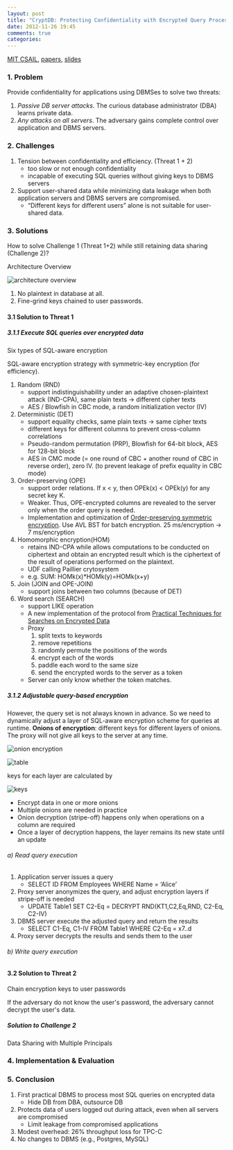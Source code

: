 ```yaml
---
layout: post
title: "CryptDB: Protecting Confidentiality with Encrypted Query Processing"
date: 2012-11-26 19:45
comments: true
categories: 
---
```


[MIT CSAIL](http://css.csail.mit.edu/cryptdb/), [papers](http://people.csail.mit.edu/nickolai/papers/raluca-cryptdb.pdf), [slides](http://www.sigops.org/sosp/sosp11/current/2011-Cascais/07-popa.pptx)

### 1. Problem

Provide confidentiality for applications using DBMSes to solve two threats:

1. *Passive DB server attacks*. The curious database administrator (DBA) learns private data.
2. *Any attacks on all servers*. The adversary gains complete control over application and DBMS servers.

### 2. Challenges

1. Tension between confidentiality and efficiency. (Threat 1 + 2)
	- too slow or not enough confidentiality
	- incapable of executing SQL queries without giving keys to DBMS servers
2. Support user-shared data while minimizing data leakage when both application servers and DBMS servers are compromised.
	- “Different keys for different users” alone is not suitable for user-shared data.
	
### 3. Solutions

How to solve Challenge 1 (Threat 1+2) while still retaining data sharing (Challenge 2)?

Architecture Overview

![architecture overview](http://puncsky.github.com/images/cryptdb/arch.png) 

1. No plaintext in database at all.
2. Fine-grind keys chained to user passwords.
	
#### 3.1 Solution to Threat 1

##### 3.1.1 Execute SQL queries over encrypted data

Six types of SQL-aware encryption

SQL-aware encryption strategy with symmetric-key encryption (for efficiency).

1. Random (RND)
	- support indistinguishability under an adaptive chosen-plaintext attack (IND-CPA), same plain texts -> different cipher texts
	- AES / Blowfish in CBC mode, a random initialization vector (IV)
2. Deterministic (DET)
	- support equality checks, same plain texts -> same cipher texts
	- different keys for different columns to prevent cross-column correlations
	- Pseudo-random permutation (PRP), Blowfish for 64-bit block, AES for 128-bit block
	- AES in CMC mode (= one round of CBC + another round of CBC in reverse order), zero IV. (to prevent leakage of prefix equality in CBC mode)
3. Order-preserving (OPE)
	- support order relations. If x < y, then OPEk(x) < OPEk(y) for any secret key K.
	- Weaker. Thus, OPE-encrypted columns are revealed to the server only when the order query is needed.
	- Implementation and optimization of [Order-preserving symmetric encryption](http://www.cc.gatech.edu/~aboldyre/papers/bclo.pdf). Use AVL BST for batch encryption. 25 ms/encryption -> 7 ms/encryption
4. Homomorphic encryption(HOM)
	- retains IND-CPA while allows computations to be conducted on ciphertext and obtain an encrypted result which is the ciphertext of the result of operations performed on the plaintext.
	- UDF calling Paillier crytosystem
	- e.g. SUM: HOMk(x)*HOMk(y)=HOMk(x+y)
5. Join (JOIN and OPE-JOIN)
	- support joins between two columns (because of DET)
6. Word search (SEARCH)
	- support LIKE operation
	- A new implementation of the protocol from [Practical Techniques for Searches on Encrypted Data](http://ieeexplore.ieee.org/stamp/stamp.jsp?tp=&arnumber=848445)
	- Proxy
		1. split texts to keywords
		2. remove repetitions
		3. randomly permute the positions of the words
		4. encrypt each of the words
		5. paddle each word to the same size
		6. send the encrypted words to the server as a token
	- Server can only know whether the token matches.

##### 3.1.2 Adjustable query-based encryption

However, the query set is not always known in advance. So we need to dynamically adjust a layer of SQL-aware encryption scheme for queries at runtime. **Onions of encryption**: different keys for different layers of onions. The proxy will not give all keys to the server at any time.

![onion encryption](http://puncsky.github.com/images/cryptdb/onion.png)

![table](http://puncsky.github.com/images/cryptdb/table1.png)

keys for each layer are calculated by

![keys](http://puncsky.github.com/images/cryptdb/calcKey.png)

- Encrypt data in one or more onions
- Multiple onions are needed in practice
- Onion decryption (stripe-off) happens only when operations on a column are required 
- Once a layer of decryption happens, the layer remains its new state until an update

###### a) Read query execution

1. Application server issues a query
	- SELECT ID FROM Employees WHERE Name = ‘Alice’
2. Proxy server anonymizes the query, and adjust encryption layers if stripe-off is needed
	- UPDATE Table1 SET C2-Eq = DECRYPT RND(KT1,C2,Eq,RND, C2-Eq, C2-IV)
3. DBMS server execute the adjusted query and return the results
	- SELECT C1-Eq, C1-IV FROM Table1 WHERE C2-Eq = x7..d
4. Proxy server decrypts the results and sends them to the user

###### b) Write query execution


	
#### 3.2 Solution to Threat 2

Chain encryption keys to user passwords

If the adversary do not know the user's password, the adversary cannot decrypt the user's data.

##### Solution to Challenge 2

Data Sharing with Multiple Principals

### 4. Implementation & Evaluation 

### 5. Conclusion

1. First practical DBMS to process most SQL queries on encrypted data
	- Hide DB from DBA, outsource DB
2. Protects data of users logged out during attack, even when all servers are compromised 
	- Limit leakage from compromised applications
3. Modest overhead: 26% throughput loss for TPC-C 
4. No changes to DBMS (e.g., Postgres, MySQL)

	






 
